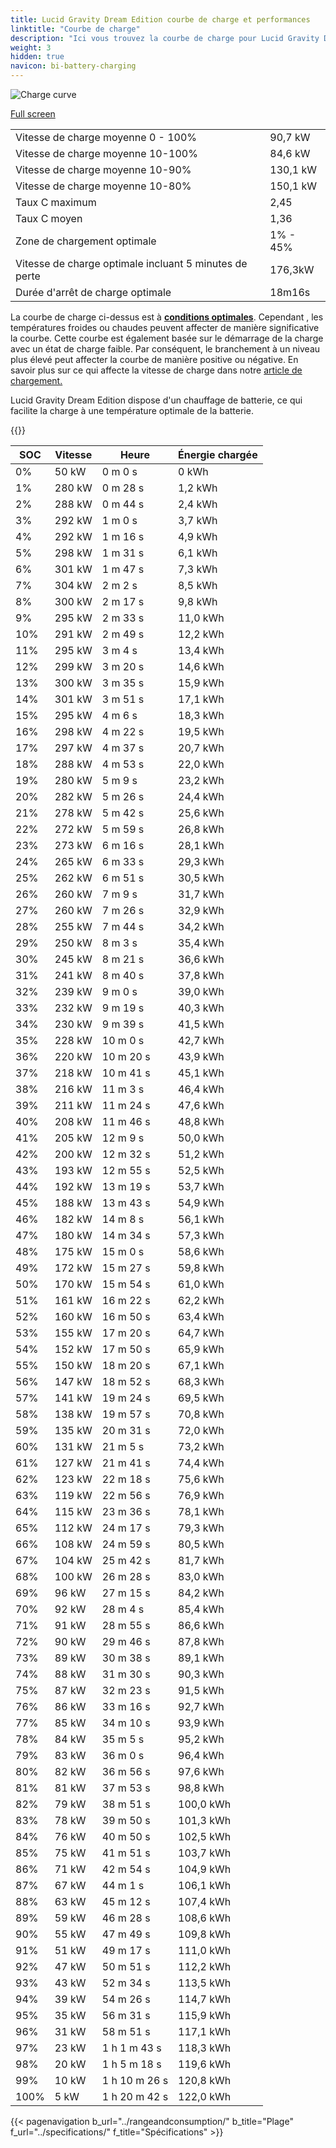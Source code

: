 ```yaml
---
title: Lucid Gravity Dream Edition courbe de charge et performances
linktitle: "Courbe de charge"
description: "Ici vous trouvez la courbe de charge pour Lucid Gravity Dream Edition."
weight: 3
hidden: true
navicon: bi-battery-charging
---
```

<!-- markdownlint-disable MD033 -->
<img src="/images/models/lucid/gravity/gravity_dream_edition/chargingcurve.svg" alt="Charge curve" class="img-fluid">

[Full screen](/images/models/lucid/gravity/gravity_dream_edition/chargingcurve.svg)


<table class="table table-striped border">
<tbody>
<tr>
<td>Vitesse de charge moyenne 0 - 100%</td><td>90,7 kW</td>
</tr>
<tr>
<td>Vitesse de charge moyenne 10-100%</td><td>84,6 kW</td>
</tr>
<tr>
<td>Vitesse de charge moyenne 10-90%</td><td>130,1 kW</td>
</tr>
<tr>
<td>Vitesse de charge moyenne 10-80%</td><td>150,1 kW</td>
</tr>
<tr>
<td>Taux C maximum</td><td>2,45</td>
</tr>
<tr>
<td>Taux C moyen</td><td>1,36</td>
</tr>
<tr>
<td>Zone de chargement optimale</td><td>1% - 45%</td>
</tr>
<tr>
<td>Vitesse de charge optimale incluant 5 minutes de perte</td><td>176,3kW</td>
</tr>
<tr>
<td>Durée d'arrêt de charge optimale</td><td>18m16s</td>
</tr>
</tbody>
</table>


La courbe de charge ci-dessus est à **[conditions optimales](../../../../../technology/battery/charging/#temperature)**. Cependant , les températures froides ou chaudes peuvent affecter de manière significative la courbe. Cette courbe est également basée sur le démarrage de la charge avec un état de charge faible. Par conséquent, le branchement à un niveau plus élevé peut affecter la courbe de manière positive ou négative. En savoir plus sur ce qui affecte la vitesse de charge dans notre [article de chargement.](../../../../../technology/battery/charging/)


Lucid Gravity Dream Edition dispose d'un chauffage de batterie, ce qui facilite la charge à une température optimale de la batterie.


{{<evkxdisplayaddarticle />}}
<table class="table table-striped border">
<thead>
<tr><th>SOC</th><th>Vitesse</th><th>Heure</th><th>Énergie chargée</th></tr>
</thead>
<tbody>
<tr>
<td>0%</td><td>50 kW</td><td> 0 m 0 s </td><td>0 kWh </td>
</tr>
<tr>
<td>1%</td><td>280 kW</td><td> 0 m 28 s </td><td>1,2 kWh </td>
</tr>
<tr>
<td>2%</td><td>288 kW</td><td> 0 m 44 s </td><td>2,4 kWh </td>
</tr>
<tr>
<td>3%</td><td>292 kW</td><td> 1 m 0 s </td><td>3,7 kWh </td>
</tr>
<tr>
<td>4%</td><td>292 kW</td><td> 1 m 16 s </td><td>4,9 kWh </td>
</tr>
<tr>
<td>5%</td><td>298 kW</td><td> 1 m 31 s </td><td>6,1 kWh </td>
</tr>
<tr>
<td>6%</td><td>301 kW</td><td> 1 m 47 s </td><td>7,3 kWh </td>
</tr>
<tr>
<td>7%</td><td>304 kW</td><td> 2 m 2 s </td><td>8,5 kWh </td>
</tr>
<tr>
<td>8%</td><td>300 kW</td><td> 2 m 17 s </td><td>9,8 kWh </td>
</tr>
<tr>
<td>9%</td><td>295 kW</td><td> 2 m 33 s </td><td>11,0 kWh </td>
</tr>
<tr>
<td>10%</td><td>291 kW</td><td> 2 m 49 s </td><td>12,2 kWh </td>
</tr>
<tr>
<td>11%</td><td>295 kW</td><td> 3 m 4 s </td><td>13,4 kWh </td>
</tr>
<tr>
<td>12%</td><td>299 kW</td><td> 3 m 20 s </td><td>14,6 kWh </td>
</tr>
<tr>
<td>13%</td><td>300 kW</td><td> 3 m 35 s </td><td>15,9 kWh </td>
</tr>
<tr>
<td>14%</td><td>301 kW</td><td> 3 m 51 s </td><td>17,1 kWh </td>
</tr>
<tr>
<td>15%</td><td>295 kW</td><td> 4 m 6 s </td><td>18,3 kWh </td>
</tr>
<tr>
<td>16%</td><td>298 kW</td><td> 4 m 22 s </td><td>19,5 kWh </td>
</tr>
<tr>
<td>17%</td><td>297 kW</td><td> 4 m 37 s </td><td>20,7 kWh </td>
</tr>
<tr>
<td>18%</td><td>288 kW</td><td> 4 m 53 s </td><td>22,0 kWh </td>
</tr>
<tr>
<td>19%</td><td>280 kW</td><td> 5 m 9 s </td><td>23,2 kWh </td>
</tr>
<tr>
<td>20%</td><td>282 kW</td><td> 5 m 26 s </td><td>24,4 kWh </td>
</tr>
<tr>
<td>21%</td><td>278 kW</td><td> 5 m 42 s </td><td>25,6 kWh </td>
</tr>
<tr>
<td>22%</td><td>272 kW</td><td> 5 m 59 s </td><td>26,8 kWh </td>
</tr>
<tr>
<td>23%</td><td>273 kW</td><td> 6 m 16 s </td><td>28,1 kWh </td>
</tr>
<tr>
<td>24%</td><td>265 kW</td><td> 6 m 33 s </td><td>29,3 kWh </td>
</tr>
<tr>
<td>25%</td><td>262 kW</td><td> 6 m 51 s </td><td>30,5 kWh </td>
</tr>
<tr>
<td>26%</td><td>260 kW</td><td> 7 m 9 s </td><td>31,7 kWh </td>
</tr>
<tr>
<td>27%</td><td>260 kW</td><td> 7 m 26 s </td><td>32,9 kWh </td>
</tr>
<tr>
<td>28%</td><td>255 kW</td><td> 7 m 44 s </td><td>34,2 kWh </td>
</tr>
<tr>
<td>29%</td><td>250 kW</td><td> 8 m 3 s </td><td>35,4 kWh </td>
</tr>
<tr>
<td>30%</td><td>245 kW</td><td> 8 m 21 s </td><td>36,6 kWh </td>
</tr>
<tr>
<td>31%</td><td>241 kW</td><td> 8 m 40 s </td><td>37,8 kWh </td>
</tr>
<tr>
<td>32%</td><td>239 kW</td><td> 9 m 0 s </td><td>39,0 kWh </td>
</tr>
<tr>
<td>33%</td><td>232 kW</td><td> 9 m 19 s </td><td>40,3 kWh </td>
</tr>
<tr>
<td>34%</td><td>230 kW</td><td> 9 m 39 s </td><td>41,5 kWh </td>
</tr>
<tr>
<td>35%</td><td>228 kW</td><td> 10 m 0 s </td><td>42,7 kWh </td>
</tr>
<tr>
<td>36%</td><td>220 kW</td><td> 10 m 20 s </td><td>43,9 kWh </td>
</tr>
<tr>
<td>37%</td><td>218 kW</td><td> 10 m 41 s </td><td>45,1 kWh </td>
</tr>
<tr>
<td>38%</td><td>216 kW</td><td> 11 m 3 s </td><td>46,4 kWh </td>
</tr>
<tr>
<td>39%</td><td>211 kW</td><td> 11 m 24 s </td><td>47,6 kWh </td>
</tr>
<tr>
<td>40%</td><td>208 kW</td><td> 11 m 46 s </td><td>48,8 kWh </td>
</tr>
<tr>
<td>41%</td><td>205 kW</td><td> 12 m 9 s </td><td>50,0 kWh </td>
</tr>
<tr>
<td>42%</td><td>200 kW</td><td> 12 m 32 s </td><td>51,2 kWh </td>
</tr>
<tr>
<td>43%</td><td>193 kW</td><td> 12 m 55 s </td><td>52,5 kWh </td>
</tr>
<tr>
<td>44%</td><td>192 kW</td><td> 13 m 19 s </td><td>53,7 kWh </td>
</tr>
<tr>
<td>45%</td><td>188 kW</td><td> 13 m 43 s </td><td>54,9 kWh </td>
</tr>
<tr>
<td>46%</td><td>182 kW</td><td> 14 m 8 s </td><td>56,1 kWh </td>
</tr>
<tr>
<td>47%</td><td>180 kW</td><td> 14 m 34 s </td><td>57,3 kWh </td>
</tr>
<tr>
<td>48%</td><td>175 kW</td><td> 15 m 0 s </td><td>58,6 kWh </td>
</tr>
<tr>
<td>49%</td><td>172 kW</td><td> 15 m 27 s </td><td>59,8 kWh </td>
</tr>
<tr>
<td>50%</td><td>170 kW</td><td> 15 m 54 s </td><td>61,0 kWh </td>
</tr>
<tr>
<td>51%</td><td>161 kW</td><td> 16 m 22 s </td><td>62,2 kWh </td>
</tr>
<tr>
<td>52%</td><td>160 kW</td><td> 16 m 50 s </td><td>63,4 kWh </td>
</tr>
<tr>
<td>53%</td><td>155 kW</td><td> 17 m 20 s </td><td>64,7 kWh </td>
</tr>
<tr>
<td>54%</td><td>152 kW</td><td> 17 m 50 s </td><td>65,9 kWh </td>
</tr>
<tr>
<td>55%</td><td>150 kW</td><td> 18 m 20 s </td><td>67,1 kWh </td>
</tr>
<tr>
<td>56%</td><td>147 kW</td><td> 18 m 52 s </td><td>68,3 kWh </td>
</tr>
<tr>
<td>57%</td><td>141 kW</td><td> 19 m 24 s </td><td>69,5 kWh </td>
</tr>
<tr>
<td>58%</td><td>138 kW</td><td> 19 m 57 s </td><td>70,8 kWh </td>
</tr>
<tr>
<td>59%</td><td>135 kW</td><td> 20 m 31 s </td><td>72,0 kWh </td>
</tr>
<tr>
<td>60%</td><td>131 kW</td><td> 21 m 5 s </td><td>73,2 kWh </td>
</tr>
<tr>
<td>61%</td><td>127 kW</td><td> 21 m 41 s </td><td>74,4 kWh </td>
</tr>
<tr>
<td>62%</td><td>123 kW</td><td> 22 m 18 s </td><td>75,6 kWh </td>
</tr>
<tr>
<td>63%</td><td>119 kW</td><td> 22 m 56 s </td><td>76,9 kWh </td>
</tr>
<tr>
<td>64%</td><td>115 kW</td><td> 23 m 36 s </td><td>78,1 kWh </td>
</tr>
<tr>
<td>65%</td><td>112 kW</td><td> 24 m 17 s </td><td>79,3 kWh </td>
</tr>
<tr>
<td>66%</td><td>108 kW</td><td> 24 m 59 s </td><td>80,5 kWh </td>
</tr>
<tr>
<td>67%</td><td>104 kW</td><td> 25 m 42 s </td><td>81,7 kWh </td>
</tr>
<tr>
<td>68%</td><td>100 kW</td><td> 26 m 28 s </td><td>83,0 kWh </td>
</tr>
<tr>
<td>69%</td><td>96 kW</td><td> 27 m 15 s </td><td>84,2 kWh </td>
</tr>
<tr>
<td>70%</td><td>92 kW</td><td> 28 m 4 s </td><td>85,4 kWh </td>
</tr>
<tr>
<td>71%</td><td>91 kW</td><td> 28 m 55 s </td><td>86,6 kWh </td>
</tr>
<tr>
<td>72%</td><td>90 kW</td><td> 29 m 46 s </td><td>87,8 kWh </td>
</tr>
<tr>
<td>73%</td><td>89 kW</td><td> 30 m 38 s </td><td>89,1 kWh </td>
</tr>
<tr>
<td>74%</td><td>88 kW</td><td> 31 m 30 s </td><td>90,3 kWh </td>
</tr>
<tr>
<td>75%</td><td>87 kW</td><td> 32 m 23 s </td><td>91,5 kWh </td>
</tr>
<tr>
<td>76%</td><td>86 kW</td><td> 33 m 16 s </td><td>92,7 kWh </td>
</tr>
<tr>
<td>77%</td><td>85 kW</td><td> 34 m 10 s </td><td>93,9 kWh </td>
</tr>
<tr>
<td>78%</td><td>84 kW</td><td> 35 m 5 s </td><td>95,2 kWh </td>
</tr>
<tr>
<td>79%</td><td>83 kW</td><td> 36 m 0 s </td><td>96,4 kWh </td>
</tr>
<tr>
<td>80%</td><td>82 kW</td><td> 36 m 56 s </td><td>97,6 kWh </td>
</tr>
<tr>
<td>81%</td><td>81 kW</td><td> 37 m 53 s </td><td>98,8 kWh </td>
</tr>
<tr>
<td>82%</td><td>79 kW</td><td> 38 m 51 s </td><td>100,0 kWh </td>
</tr>
<tr>
<td>83%</td><td>78 kW</td><td> 39 m 50 s </td><td>101,3 kWh </td>
</tr>
<tr>
<td>84%</td><td>76 kW</td><td> 40 m 50 s </td><td>102,5 kWh </td>
</tr>
<tr>
<td>85%</td><td>75 kW</td><td> 41 m 51 s </td><td>103,7 kWh </td>
</tr>
<tr>
<td>86%</td><td>71 kW</td><td> 42 m 54 s </td><td>104,9 kWh </td>
</tr>
<tr>
<td>87%</td><td>67 kW</td><td> 44 m 1 s </td><td>106,1 kWh </td>
</tr>
<tr>
<td>88%</td><td>63 kW</td><td> 45 m 12 s </td><td>107,4 kWh </td>
</tr>
<tr>
<td>89%</td><td>59 kW</td><td> 46 m 28 s </td><td>108,6 kWh </td>
</tr>
<tr>
<td>90%</td><td>55 kW</td><td> 47 m 49 s </td><td>109,8 kWh </td>
</tr>
<tr>
<td>91%</td><td>51 kW</td><td> 49 m 17 s </td><td>111,0 kWh </td>
</tr>
<tr>
<td>92%</td><td>47 kW</td><td> 50 m 51 s </td><td>112,2 kWh </td>
</tr>
<tr>
<td>93%</td><td>43 kW</td><td> 52 m 34 s </td><td>113,5 kWh </td>
</tr>
<tr>
<td>94%</td><td>39 kW</td><td> 54 m 26 s </td><td>114,7 kWh </td>
</tr>
<tr>
<td>95%</td><td>35 kW</td><td> 56 m 31 s </td><td>115,9 kWh </td>
</tr>
<tr>
<td>96%</td><td>31 kW</td><td> 58 m 51 s </td><td>117,1 kWh </td>
</tr>
<tr>
<td>97%</td><td>23 kW</td><td>1 h 1 m 43 s </td><td>118,3 kWh </td>
</tr>
<tr>
<td>98%</td><td>20 kW</td><td>1 h 5 m 18 s </td><td>119,6 kWh </td>
</tr>
<tr>
<td>99%</td><td>10 kW</td><td>1 h 10 m 26 s </td><td>120,8 kWh </td>
</tr>
<tr>
<td>100%</td><td>5 kW</td><td>1 h 20 m 42 s </td><td>122,0 kWh </td>
</tr>
</tbody>
</table>


{{< pagenavigation b_url="../rangeandconsumption/" b_title="Plage" f_url="../specifications/" f_title="Spécifications" >}}
